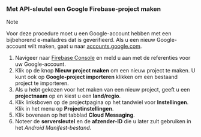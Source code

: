
### <a name="create-a-google-firebase-project-with-api-key"></a>Met API-sleutel een Google Firebase-project maken
> [!NOTE]
> Voor deze procedure moet u een Google-account hebben met een bijbehorend e-mailadres dat is geverifieerd. Als u een nieuw Google-account wilt maken, gaat u naar <a href="http://go.microsoft.com/fwlink/p/?LinkId=268302" target="_blank">accounts.google.com</a>.
> 
> 

1. Navigeer naar [Firebase Console](https://console.firebase.google.com/) en meld u aan met de referenties voor uw Google-account.
2. Klik op de knop **Nieuw project maken** om een nieuw project te maken. U kunt ook op **Google-project importeren** klikken om een bestaand project te importeren. 
3. Als u hebt gekozen voor het maken van een nieuw project, geeft u een **projectnaam** op en kiest u een **land/regio**.
4. Klik linksboven op de projectpagina op het tandwiel voor **Instellingen**. Klik in het menu op **Projectinstellingen**.  
5. Klik bovenaan op het tabblad **Cloud Messaging**. 
6. Noteer de **serversleutel** en de **afzender-ID** die u later zult gebruiken in het *Android Manifest-bestand*.  

<!--HONumber=Oct16_HO3-->


